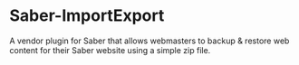 # Saber-ImportExport
A vendor plugin for Saber that allows webmasters to backup &amp; restore web content for their Saber website using a simple zip file.
